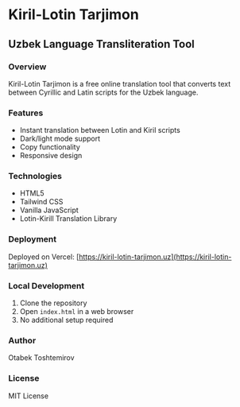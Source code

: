 # Kiril-Lotin Tarjimon

## Uzbek Language Transliteration Tool

### Overview
Kiril-Lotin Tarjimon is a free online translation tool that converts text between Cyrillic and Latin scripts for the Uzbek language.

### Features
- Instant translation between Lotin and Kiril scripts
- Dark/light mode support
- Copy functionality
- Responsive design

### Technologies
- HTML5
- Tailwind CSS
- Vanilla JavaScript
- Lotin-Kirill Translation Library

### Deployment
Deployed on Vercel: [https://kiril-lotin-tarjimon.uz](https://kiril-lotin-tarjimon.uz)

### Local Development
1. Clone the repository
2. Open `index.html` in a web browser
3. No additional setup required

### Author
Otabek Toshtemirov

### License
MIT License
